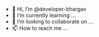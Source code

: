- 👋 Hi, I’m @developer-bhargav
- 🌱 I’m currently learning ...
- 💞️ I’m looking to collaborate on ...
- 📫 How to reach me ...

<!---
developer-bhargav/developer-bhargav is a ✨ special ✨ repository because its `README.md` (this file) appears on your GitHub profile.
You can click the Preview link to take a look at your changes.
--->
